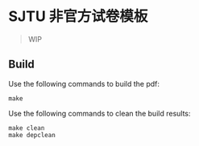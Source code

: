 # SJTU 非官方试卷模板

> WIP

## Build

Use the following commands to build the pdf:

``` shell
make
```

Use the following commands to clean the build results:

``` shell
make clean
make depclean
```
